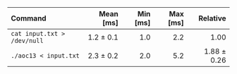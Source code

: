 | Command | Mean [ms] | Min [ms] | Max [ms] | Relative |
|:---|---:|---:|---:|---:|
| `cat input.txt > /dev/null` | 1.2 ± 0.1 | 1.0 | 2.2 | 1.00 |
| `./aoc13 < input.txt` | 2.3 ± 0.2 | 2.0 | 5.2 | 1.88 ± 0.26 |
